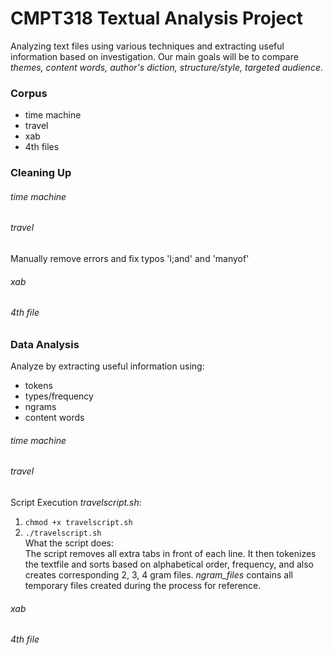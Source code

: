 # CMPT318 Textual Analysis Project
Analyzing text files using various techniques and extracting useful information based on investigation. Our main goals will be to compare *themes, content words, author's diction, structure/style, targeted audience*.

### Corpus
- time machine
- travel
- xab
- 4th files

### Cleaning Up
###### time machine
###### travel
Manually remove errors and fix typos 'l;and' and 'manyof'  
###### xab  
###### 4th file  

### Data Analysis
Analyze by extracting useful information using:  
- tokens  
- types/frequency  
- ngrams  
- content words

###### time machine

###### travel
Script Execution *travelscript.sh*:  
1. ```chmod +x travelscript.sh```  
2. ```./travelscript.sh```  
What the script does:  
The script removes all extra tabs in front of each line. It then tokenizes the textfile and sorts based on alphabetical order, frequency, and also creates corresponding 2, 3, 4 gram files. *ngram_files* contains all temporary files created during the process for reference.

###### xab

###### 4th file
